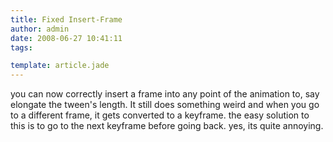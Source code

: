 ```yaml
---
title: Fixed Insert-Frame
author: admin
date: 2008-06-27 10:41:11
tags: 

template: article.jade
---
```


you can now correctly insert a frame into any point of the animation to, say elongate the tween's length. It still does something weird and when you go to a different frame, it gets converted to a keyframe. the easy solution to this is to go to the next keyframe before going back. yes, its quite annoying.
